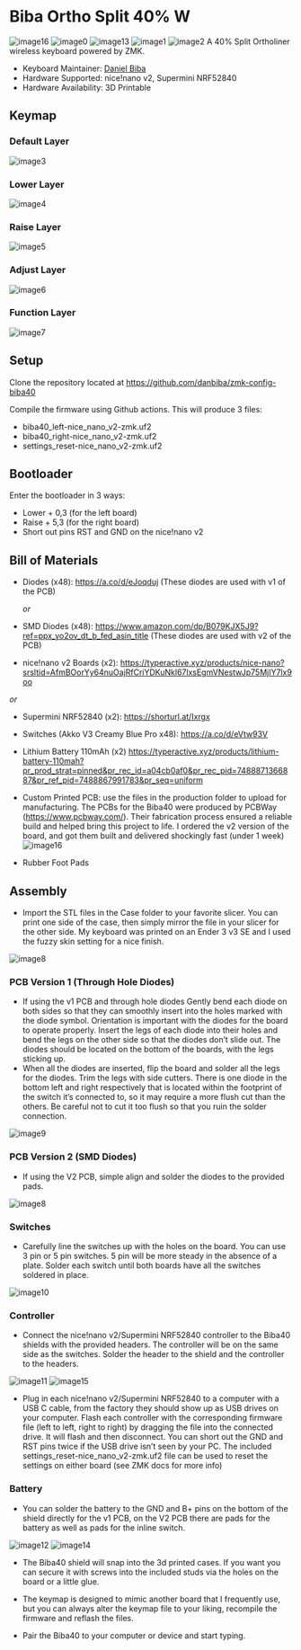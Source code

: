 # Biba Ortho Split 40% W

![image16](images/PXL_20250408_155905966.jpg)
![image0](images/grey_and_purple_keycaps2.jpg)
![image13](images/PXL_20250227_221220365.PORTRAIT.ORIGINAL.jpg)
![image1](images/custom_pcb.jpg)
![image2](images/shield_and_switches.jpg)
A 40% Split Ortholiner wireless keyboard powered by ZMK.

* Keyboard Maintainer: [Daniel Biba](https://github.com/danbiba)
* Hardware Supported: nice!nano v2, Supermini NRF52840
* Hardware Availability: 3D Printable

## Keymap
### Default Layer
![image3](images/biba40_def.jpg)
### Lower Layer
![image4](images/biba40_raise.jpg)
### Raise Layer
![image5](images/biba40_lower.jpg)
### Adjust Layer
![image6](images/biba40_adjust.jpg)
### Function Layer
![image7](images/biba40_function.jpg)

## Setup
Clone the repository located at https://github.com/danbiba/zmk-config-biba40

Compile the firmware using Github actions. This will produce 3 files:

* biba40_left-nice_nano_v2-zmk.uf2
* biba40_right-nice_nano_v2-zmk.uf2
* settings_reset-nice_nano_v2-zmk.uf2

## Bootloader

Enter the bootloader in 3 ways:

* Lower + 0,3 (for the left board)
* Raise + 5,3 (for the right board)
* Short out pins RST and GND on the nice!nano v2

## Bill of Materials
* Diodes (x48): https://a.co/d/eJoqduj (These diodes are used with v1 of the PCB)

  *or*
  
* SMD Diodes (x48): https://www.amazon.com/dp/B079KJX5J9?ref=ppx_yo2ov_dt_b_fed_asin_title (These diodes are used with v2 of the PCB)
  
* nice!nano v2 Boards (x2): https://typeractive.xyz/products/nice-nano?srsltid=AfmBOorYy64nuOajRfCriYDKuNkl67lxsEgmVNestwJp75MjIY7lx9oo

*or*

* Supermini NRF52840 (x2):
https://shorturl.at/Ixrgx
    
* Switches (Akko V3 Creamy Blue Pro x48):
https://a.co/d/eVtw93V

* Lithium Battery 110mAh (x2)
https://typeractive.xyz/products/lithium-battery-110mah?pr_prod_strat=pinned&pr_rec_id=a04cb0af0&pr_rec_pid=7488871366887&pr_ref_pid=7488867991783&pr_seq=uniform


* Custom Printed PCB: use the files in the production folder to upload for manufacturing. The PCBs for the Biba40  were produced by PCBWay (https://www.pcbway.com/). Their fabrication process ensured a reliable build and helped bring this project to life. I ordered the v2 version of the board, and got them built and delivered shockingly fast (under 1 week)
![image16](images/PXL_20250418_230730889.jpg)

* Rubber Foot Pads
    

## Assembly

* Import the STL files in the Case folder to your favorite slicer. You can print one side of the case, then simply mirror the file in your slicer for the other side. My keyboard was printed on an Ender 3 v3 SE and I used the fuzzy skin setting for a nice finish.

![image8](images/split_40_case_rev2.png)

### PCB Version 1 (Through Hole Diodes)

* If using the v1 PCB and through hole diodes Gently bend each diode on both sides so that they can smoothly insert into the holes marked with the diode symbol. Orientation is important with the diodes for the board to operate properly. Insert the legs of each diode into their holes and bend the legs on the other side so that the diodes don’t slide out. The diodes should be located on the bottom of the boards, with the legs sticking up.
* When all the diodes are inserted, flip the board and solder all the legs for the diodes. Trim the legs with side cutters. There is one diode in the bottom left and right respectively that is located within the footprint of the switch it’s connected to, so it may require a more flush cut than the others. Be careful not to cut it too flush so that you ruin the solder connection.
  
![image9](images/shield_diodes.jpg)

### PCB Version 2 (SMD Diodes)

* If using the V2 PCB, simple align and solder the diodes to the provided pads.
  
![image8](images/Biba40_v2_underside.jpg)

### Switches

* Carefully line the switches up with the holes on the board. You can use 3 pin or 5 pin switches. 5 pin will be more steady in the absence of a plate. Solder each switch until both boards have all the switches soldered in place.

![image10](images/shield_and_switches.jpg)

### Controller

* Connect the nice!nano v2/Supermini NRF52840 controller to the Biba40 shields with the provided headers. The controller will be on the same side as the switches. Solder the header to the shield and the controller to the headers.

![image11](images/nice_nano.jpg)
![image15](images/PXL_20250227_221245341.PORTRAIT.ORIGINAL.jpg)

* Plug in each nice!nano v2/Supermini NRF52840 to a computer with a USB C cable, from the factory they should show up as USB drives on your computer. Flash each controller with the corresponding firmware file (left to left, right to right) by dragging the file into the connected drive. It will flash and then disconnect.  You can short out the GND and RST pins twice if the USB drive isn’t seen by your PC. The included settings_reset-nice_nano_v2-zmk.uf2 file can be used to reset the settings on either board (see ZMK docs for more info)

### Battery

* You can solder the battery to the GND and B+ pins on the bottom of the shield directly for the v1 PCB, on the V2 PCB there are pads for the battery as well as pads for the inline switch.

![image12](images/power_switch.jpg)
![image14](images/PXL_20250227_141126423.jpg)

* The Biba40 shield will snap into the 3d printed cases. If you want you can secure it with screws into the included studs via the holes on the board or a little glue.


* The keymap is designed to mimic another board that I frequently use, but you can always alter the keymap file to your liking, recompile the firmware and reflash the files.
* Pair the Biba40 to your computer or device and start typing.


